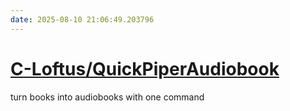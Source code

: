```yaml
---
date: 2025-08-10 21:06:49.203796
---
```


# [C-Loftus/QuickPiperAudiobook](https://github.com/C-Loftus/QuickPiperAudiobook)

turn books into audiobooks with one command